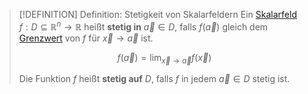 >[!DEFINITION] Definition: Stetigkeit von Skalarfeldern
>Ein [Skalarfeld](Skalarfeld.md) $f: D\subseteq \mathbb{R}^n\to\mathbb{R}$ heißt **stetig in** $\vec{a}\in D$, falls $f(\vec{a})$ gleich dem [Grenzwert](Konvergenz%20von%20Skalarfeldern.md) von $f$ für $\vec{x}\to\vec{a}$ ist.
>
>$$f(\vec{a}) = \lim_{\vec{x}\to\vec{a}} f(\vec{x})$$
>
>Die Funktion $f$ heißt **stetig auf** $D$, falls $f$ in jedem $\vec{a}\in D$ stetig ist.
>